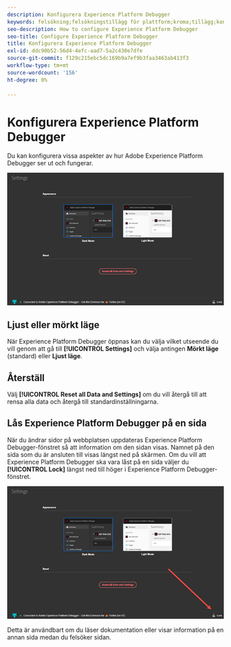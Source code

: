 ```yaml
---
description: Konfigurera Experience Platform Debugger
keywords: felsökning;felsökningstillägg för plattform;kroma;tillägg;konfigurera
seo-description: How to configure Experience Platform Debugger
seo-title: Configure Experience Platform Debugger
title: Konfigurera Experience Platform Debugger
exl-id: ddc90b52-56d4-4efc-aad7-5a2c430e7dfe
source-git-commit: f129c215ebc5dc169b9a7ef9b3faa3463ab413f3
workflow-type: tm+mt
source-wordcount: '156'
ht-degree: 0%

---
```


# Konfigurera Experience Platform Debugger

Du kan konfigurera vissa aspekter av hur Adobe Experience Platform Debugger ser ut och fungerar.

![](images/settings.jpg)

## Ljust eller mörkt läge

När Experience Platform Debugger öppnas kan du välja vilket utseende du vill genom att gå till **[!UICONTROL Settings]** och välja antingen **Mörkt läge** (standard) eller **Ljust läge**.

## Återställ

Välj **[!UICONTROL Reset all Data and Settings]** om du vill återgå till att rensa alla data och återgå till standardinställningarna.

## Lås Experience Platform Debugger på en sida

När du ändrar sidor på webbplatsen uppdateras Experience Platform Debugger-fönstret så att information om den sidan visas. Namnet på den sida som du är ansluten till visas längst ned på skärmen. Om du vill att Experience Platform Debugger ska vara låst på en sida väljer du **[!UICONTROL Lock]** längst ned till höger i Experience Platform Debugger-fönstret.

![](images/lock.jpg)

Detta är användbart om du läser dokumentation eller visar information på en annan sida medan du felsöker sidan.
